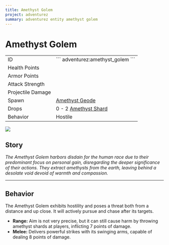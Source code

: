 ```yaml
---
title: Amethyst Golem
project: adventurez
summary: adventurez entity amethyst golem
---
```

# Amethyst Golem
<div class="main_table">
<div class="left_main_table">
<table class="left_table">
    <tbody>
        <tr>
            <td class="first-column">ID</td>
            <td class="second-column">
            ```
            adventurez:amethyst_golem
            ```
            </td>
        </tr>
        <tr id="linear-top">
            <td class="first-column">Health Points</td>
            <td class="second-column icon-element" icon-count="40" icon-id="heart"></td>
        </tr>
        <tr id="linear-top">
            <td class="first-column">Armor Points</td>
            <td class="second-column icon-element" icon-count="1" icon-id="armor"></td>
        </tr>
        <tr id="linear-top">
            <td class="first-column">Attack Strength</td>
            <td class="second-column icon-element" icon-count="8" icon-id="melee" icon-exclusive></td>
        </tr>
        <tr id="linear-top">
            <td class="first-column">Projectile Damage</td>
            <td class="second-column icon-element" icon-count="7" icon-id="projectile" icon-exclusive></td>
        </tr>
        <tr id="linear-top">
            <td class="first-column">Spawn</td>
            <td class="second-column"><a href="https://minecraft.wiki/w/Amethyst_geode" target="_blank">Amethyst Geode</a></td>
        </tr>
        <tr id="linear-top">
            <td class="first-column" >Drops</td>
            <td class="second-column icon-element" icon-count="7" icon-id="experience" icon-exclusive>0 - 2 <a href="https://minecraft.wiki/w/Amethyst_Shard" target="_blank">Amethyst Shard</a></td>
        </tr>
        <tr id="linear-top">
            <td class="first-column">Behavior</td>
            <td class="second-column">Hostile</td>
        </tr>
    </tbody>
</table>
</div>
    <img src="/wiki/assets/adventurez/entities/amethyst_golem.png" loading="lazy" class="right_img_table"/>
</div>

## Story

*The Amethyst Golem harbors disdain for the human race due to their predominant focus on personal gain, disregarding the deeper significance of their actions. They extract amethysts from the earth, leaving behind a desolate void devoid of warmth and compassion.*

---

## Behavior

The Amethyst Golem exhibits hostility and poses a threat both from a distance and up close. It will actively pursue and chase after its targets.

* **Range:** Aim is not very precise, but it can still cause harm by throwing amethyst shards at players, inflicting 7 points of damage.
* **Melee:** Delivers powerful strikes with its swinging arms, capable of dealing 8 points of damage.
